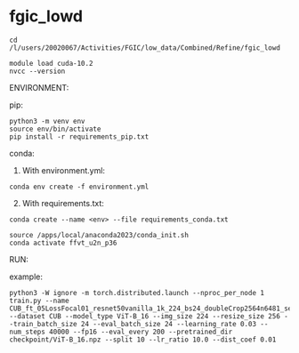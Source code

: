 # fgic_lowd

```
cd /l/users/20020067/Activities/FGIC/low_data/Combined/Refine/fgic_lowd

module load cuda-10.2
nvcc --version
```




ENVIRONMENT:

pip:

```
python3 -m venv env
source env/bin/activate
pip install -r requirements_pip.txt
```


conda:

1. With environment.yml:

```
conda env create -f environment.yml
```

2. With requirements.txt:

```
conda create --name <env> --file requirements_conda.txt

source /apps/local/anaconda2023/conda_init.sh
conda activate ffvt_u2n_p36
```

  
RUN:

example:  <br>

```
python3 -W ignore -m torch.distributed.launch --nproc_per_node 1 train.py --name CUB_ft_05LossFocal01_resnet50vanilla_1k_224_bs24_doubleCrop2564n6481_sepNfix_autoSched05_LrRatio10_rn50_40k_noSAMtrashVanilla_doubleAugs224_KLlossSAM001_batchmean_inputLog_lr003_ld10 --dataset CUB --model_type ViT-B_16 --img_size 224 --resize_size 256 --train_batch_size 24 --eval_batch_size 24 --learning_rate 0.03 --num_steps 40000 --fp16 --eval_every 200 --pretrained_dir checkpoint/ViT-B_16.npz --split 10 --lr_ratio 10.0 --dist_coef 0.01
```